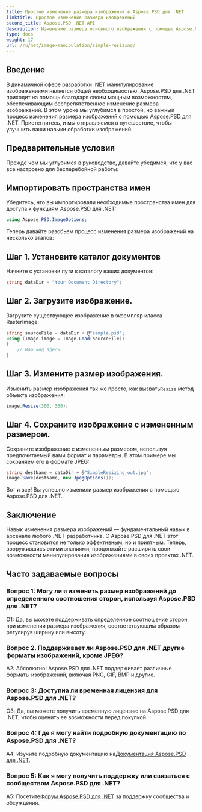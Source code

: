 ```yaml
---
title: Простое изменение размера изображений в Aspose.PSD для .NET
linktitle: Простое изменение размера изображений
second_title: Aspose.PSD .NET API
description: Изменение размера основного изображения с помощью Aspose.PSD для .NET. Эффективный, бесперебойный и мощный. Улучшайте свои проекты .NET без особых усилий.
type: docs
weight: 17
url: /ru/net/image-manipulation/simple-resizing/
---
```

## Введение

В динамичной сфере разработки .NET манипулирование изображениями является общей необходимостью. Aspose.PSD для .NET приходит на помощь благодаря своим мощным возможностям, обеспечивающим беспрепятственное изменение размера изображений. В этом уроке мы углубимся в простой, но важный процесс изменения размера изображений с помощью Aspose.PSD для .NET. Пристегнитесь, и мы отправляемся в путешествие, чтобы улучшить ваши навыки обработки изображений.

## Предварительные условия

Прежде чем мы углубимся в руководство, давайте убедимся, что у вас все настроено для бесперебойной работы:

## Импортировать пространства имен

Убедитесь, что вы импортировали необходимые пространства имен для доступа к функциям Aspose.PSD для .NET:

```csharp
using Aspose.PSD.ImageOptions;
```

Теперь давайте разобьем процесс изменения размера изображений на несколько этапов:

## Шаг 1. Установите каталог документов

Начните с установки пути к каталогу ваших документов:

```csharp
string dataDir = "Your Document Directory";
```

## Шаг 2. Загрузите изображение.

Загрузите существующее изображение в экземпляр класса RasterImage:

```csharp
string sourceFile = dataDir + @"sample.psd";
using (Image image = Image.Load(sourceFile))
{
    // Ваш код здесь
}
```

## Шаг 3. Измените размер изображения.

 Изменить размер изображения так же просто, как вызвать`Resize` метод объекта изображения:

```csharp
image.Resize(300, 300);
```

## Шаг 4. Сохраните изображение с измененным размером.

Сохраните изображение с измененным размером, используя предпочитаемый вами формат и параметры. В этом примере мы сохраняем его в формате JPEG:

```csharp
string destName = dataDir + @"SimpleResizing_out.jpg";
image.Save(destName, new JpegOptions());
```

Вот и все! Вы успешно изменили размер изображения с помощью Aspose.PSD для .NET.

## Заключение

Навык изменения размера изображений — фундаментальный навык в арсенале любого .NET-разработчика. С Aspose.PSD для .NET этот процесс становится не только эффективным, но и приятным. Теперь, вооружившись этими знаниями, продолжайте расширять свои возможности манипулирования изображениями в своих проектах .NET.

## Часто задаваемые вопросы

### Вопрос 1: Могу ли я изменить размер изображений до определенного соотношения сторон, используя Aspose.PSD для .NET?

О1: Да, вы можете поддерживать определенное соотношение сторон при изменении размера изображения, соответствующим образом регулируя ширину или высоту.

### Вопрос 2. Поддерживает ли Aspose.PSD для .NET другие форматы изображений, кроме JPEG?

А2: Абсолютно! Aspose.PSD для .NET поддерживает различные форматы изображений, включая PNG, GIF, BMP и другие.

### Вопрос 3: Доступна ли временная лицензия для Aspose.PSD для .NET?

О3: Да, вы можете получить временную лицензию на Aspose.PSD для .NET, чтобы оценить ее возможности перед покупкой.

### Вопрос 4: Где я могу найти подробную документацию по Aspose.PSD для .NET?

 A4: Изучите подробную документацию на[Документация Aspose.PSD для .NET](https://reference.aspose.com/psd/net/).

### Вопрос 5: Как я могу получить поддержку или связаться с сообществом Aspose.PSD для .NET?

 A5: Посетите[Форум Aspose.PSD для .NET](https://forum.aspose.com/c/psd/34) за поддержку сообщества и обсуждения.